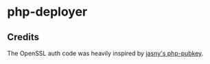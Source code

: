 # php-deployer

## Credits
The OpenSSL auth code was heavily inspired by [jasny's php-pubkey](https://github.com/jasny/php-pubkey).

